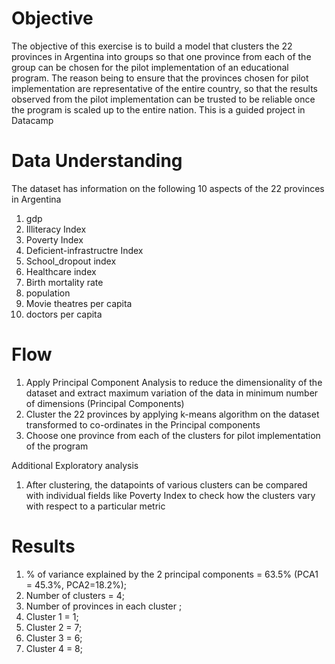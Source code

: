 # Objective
  The objective of this exercise is to build a model that clusters the 22 provinces in Argentina into groups
  so that one province from each of the group can be chosen for the pilot implementation of an educational program.
  The reason being to ensure that the provinces chosen for pilot implementation are representative of the entire country, 
  so that the results observed from the pilot implementation can be trusted to be reliable once the program is scaled up to the entire     nation.
  This is a guided project in Datacamp

# Data Understanding
  The dataset has information on the following 10 aspects of the 22 provinces in Argentina
  1. gdp
  2. Illiteracy Index
  3. Poverty Index
  4. Deficient-infrastructre Index
  5. School_dropout index
  6. Healthcare index
  7. Birth mortality rate
  8. population
  9. Movie theatres per capita
  10. doctors per capita

# Flow
  1. Apply Principal Component Analysis to reduce the dimensionality of the dataset and extract maximum variation of the data in minimum      number of dimensions (Principal Components)
  2. Cluster the 22 provinces by applying k-means algorithm on the dataset transformed to co-ordinates in the Principal components
  3. Choose one province from each of the clusters for pilot implementation of the program

Additional Exploratory analysis
  1. After clustering, the datapoints of various clusters can be compared with individual fields like Poverty Index to check how the          clusters vary with respect to a particular metric

# Results
  1. % of variance explained by the 2 principal components = 63.5% (PCA1 = 45.3%, PCA2=18.2%);
  2. Number of clusters = 4;
  3. Number of provinces in each cluster ;
  4. Cluster 1 = 1;
  5. Cluster 2 = 7;
  6. Cluster 3 = 6;
  7. Cluster 4 = 8;







